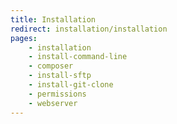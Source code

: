 ```yaml
---
title: Installation
redirect: installation/installation
pages:
    - installation
    - install-command-line
    - composer
    - install-sftp
    - install-git-clone
    - permissions
    - webserver
---
```

